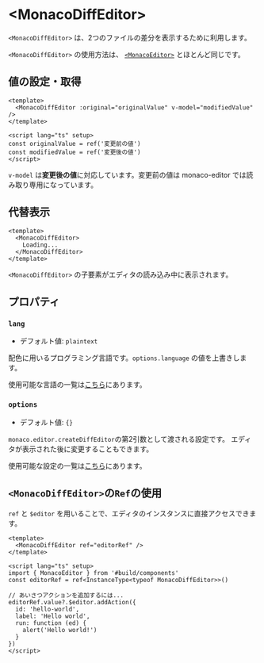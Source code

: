 <script setup>
import Stackbiltz from '../../../../components/Stackbiltz.vue'
</script>

# &lt;MonacoDiffEditor&gt;
`<MonacoDiffEditor>` は、2つのファイルの差分を表示するために利用します。

`<MonacoDiffEditor>` の使用方法は、 [`<MonacoEditor>`](monaco-editor) とほとんど同じです。

<Stackbiltz src="nuxt-starter-vf6nfx?embed=1&file=app.vue&hideNavigation=1&view=preview" />

## 値の設定・取得
```vue
<template>
  <MonacoDiffEditor :original="originalValue" v-model="modifiedValue" />
</template>

<script lang="ts" setup>
const originalValue = ref('変更前の値')
const modifiedValue = ref('変更後の値')
</script>
```
`v-model` は**変更後の値**に対応しています。変更前の値は monaco-editor では読み取り専用になっています。

## 代替表示
```vue
<template>
  <MonacoDiffEditor>
    Loading...
  </MonacoDiffEditor>
</template>
```
`<MonacoDiffEditor>` の子要素がエディタの読み込み中に表示されます。

## プロパティ
### `lang`
- デフォルト値: `plaintext`

配色に用いるプログラミング言語です。`options.language` の値を上書きします。

使用可能な言語の一覧は[こちら](https://github.com/microsoft/monaco-editor/tree/main/src/basic-languages)にあります。

### `options`
- デフォルト値: `{}`

`monaco.editor.createDiffEditor`の第2引数として渡される設定です。
エディタが表示された後に変更することもできます。

使用可能な設定の一覧は[こちら](https://microsoft.github.io/monaco-editor/api/interfaces/monaco.editor.IStandaloneDiffEditorConstructionOptions.html)にあります。

## `<MonacoDiffEditor>`の`Ref`の使用
`ref` と `$editor` を用いることで、エディタのインスタンスに直接アクセスできます。
```vue
<template>
  <MonacoDiffEditor ref="editorRef" />
</template>

<script lang="ts" setup>
import { MonacoEditor } from '#build/components'
const editorRef = ref<InstanceType<typeof MonacoDiffEditor>>()

// あいさつアクションを追加するには...
editorRef.value?.$editor.addAction({
  id: 'hello-world',
  label: 'Hello world',
  run: function (ed) {
    alert('Hello world!')
  }
})
</script>
```
